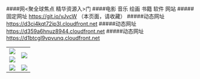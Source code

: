 ####网<聚全球焦点 精华资源入>门
####电影 音乐 绘画 书籍 软件 网站
#####固定网址 https://git.io/vJvcW （本页面，请收藏）
#####动态网址 https://d3ci4kqt72ip3l.cloudfront.net
#####动态网址 https://d359a6hnuz8944.cloudfront.net
#####动态网址 https://d1btcgl9vpvunq.cloudfront.net

<table>
  <tr>
    <td><a href="https://d2c3m1siuevxxi.cloudfront.net/ogUP.aspx?name=ZYZG.mp4" target="_blank"><img src="https://d2c3m1siuevxxi.cloudfront.net/Up/ZYZG.jpg" /></a></td>
    <td rowspan=2><a href="https://d2c3m1siuevxxi.cloudfront.net/ogUP.aspx?name=WJ.mp4" target="_blank"><img src="https://d2c3m1siuevxxi.cloudfront.net/Up/WJ.jpg" /></a></td>
  </tr>
  <tr>
    <td><a href="https://d2c3m1siuevxxi.cloudfront.net/ogUP.aspx?name=DKC.mp4&count=11" target="_blank"><img src="https://d2c3m1siuevxxi.cloudfront.net/Up/DKC.jpg" /></a></td>
  </tr>
  <tr>
    <td><a href="https://d2c3m1siuevxxi.cloudfront.net/ogUP.aspx?name=FZYX.mp4" target="_blank"><img src="https://d2c3m1siuevxxi.cloudfront.net/Up/FZYX.jpg" /></a></td>
    <td rowspan=2><a href="https://d2c3m1siuevxxi.cloudfront.net/ogUP.aspx?name=BYWXY.mp4" target="_blank"><img src="https://d2c3m1siuevxxi.cloudfront.net/Up/BYWXY.jpg" /></a></td>
  </tr>
</table>
